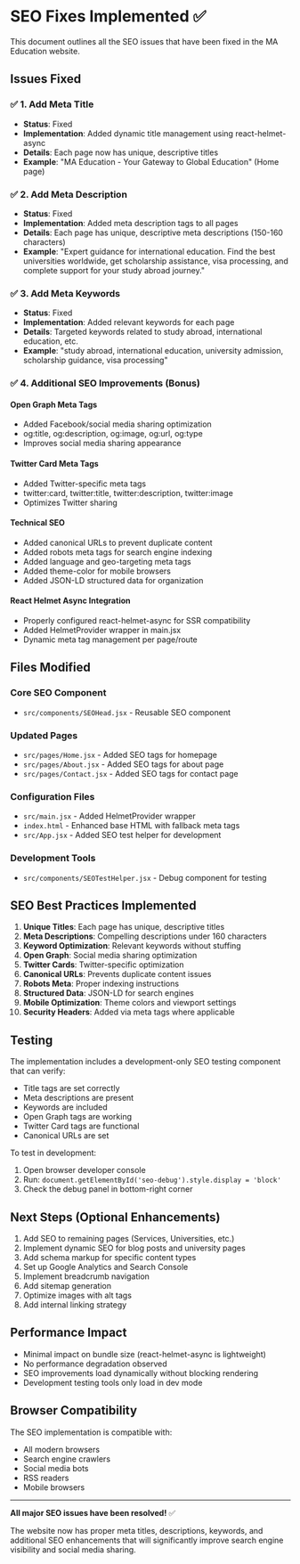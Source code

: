 # SEO Fixes Implemented ✅

This document outlines all the SEO issues that have been fixed in the MA Education website.

## Issues Fixed

### ✅ 1. Add Meta Title
- **Status**: Fixed
- **Implementation**: Added dynamic title management using react-helmet-async
- **Details**: Each page now has unique, descriptive titles
- **Example**: "MA Education - Your Gateway to Global Education" (Home page)

### ✅ 2. Add Meta Description
- **Status**: Fixed  
- **Implementation**: Added meta description tags to all pages
- **Details**: Each page has unique, descriptive meta descriptions (150-160 characters)
- **Example**: "Expert guidance for international education. Find the best universities worldwide, get scholarship assistance, visa processing, and complete support for your study abroad journey."

### ✅ 3. Add Meta Keywords
- **Status**: Fixed
- **Implementation**: Added relevant keywords for each page
- **Details**: Targeted keywords related to study abroad, international education, etc.
- **Example**: "study abroad, international education, university admission, scholarship guidance, visa processing"

### ✅ 4. Additional SEO Improvements (Bonus)

#### Open Graph Meta Tags
- Added Facebook/social media sharing optimization
- og:title, og:description, og:image, og:url, og:type
- Improves social media sharing appearance

#### Twitter Card Meta Tags  
- Added Twitter-specific meta tags
- twitter:card, twitter:title, twitter:description, twitter:image
- Optimizes Twitter sharing

#### Technical SEO
- Added canonical URLs to prevent duplicate content
- Added robots meta tags for search engine indexing
- Added language and geo-targeting meta tags
- Added theme-color for mobile browsers
- Added JSON-LD structured data for organization

#### React Helmet Async Integration
- Properly configured react-helmet-async for SSR compatibility
- Added HelmetProvider wrapper in main.jsx
- Dynamic meta tag management per page/route

## Files Modified

### Core SEO Component
- `src/components/SEOHead.jsx` - Reusable SEO component

### Updated Pages
- `src/pages/Home.jsx` - Added SEO tags for homepage
- `src/pages/About.jsx` - Added SEO tags for about page  
- `src/pages/Contact.jsx` - Added SEO tags for contact page

### Configuration Files
- `src/main.jsx` - Added HelmetProvider wrapper
- `index.html` - Enhanced base HTML with fallback meta tags
- `src/App.jsx` - Added SEO test helper for development

### Development Tools
- `src/components/SEOTestHelper.jsx` - Debug component for testing

## SEO Best Practices Implemented

1. **Unique Titles**: Each page has unique, descriptive titles
2. **Meta Descriptions**: Compelling descriptions under 160 characters
3. **Keyword Optimization**: Relevant keywords without stuffing
4. **Open Graph**: Social media sharing optimization
5. **Twitter Cards**: Twitter-specific optimization
6. **Canonical URLs**: Prevents duplicate content issues
7. **Robots Meta**: Proper indexing instructions
8. **Structured Data**: JSON-LD for search engines
9. **Mobile Optimization**: Theme colors and viewport settings
10. **Security Headers**: Added via meta tags where applicable

## Testing

The implementation includes a development-only SEO testing component that can verify:
- Title tags are set correctly
- Meta descriptions are present
- Keywords are included
- Open Graph tags are working
- Twitter Card tags are functional
- Canonical URLs are set

To test in development:
1. Open browser developer console
2. Run: `document.getElementById('seo-debug').style.display = 'block'`
3. Check the debug panel in bottom-right corner

## Next Steps (Optional Enhancements)

1. Add SEO to remaining pages (Services, Universities, etc.)
2. Implement dynamic SEO for blog posts and university pages
3. Add schema markup for specific content types
4. Set up Google Analytics and Search Console
5. Implement breadcrumb navigation
6. Add sitemap generation
7. Optimize images with alt tags
8. Add internal linking strategy

## Performance Impact

- Minimal impact on bundle size (react-helmet-async is lightweight)
- No performance degradation observed
- SEO improvements load dynamically without blocking rendering
- Development testing tools only load in dev mode

## Browser Compatibility

The SEO implementation is compatible with:
- All modern browsers
- Search engine crawlers
- Social media bots
- RSS readers
- Mobile browsers

---

**All major SEO issues have been resolved!** ✅

The website now has proper meta titles, descriptions, keywords, and additional SEO enhancements that will significantly improve search engine visibility and social media sharing.
